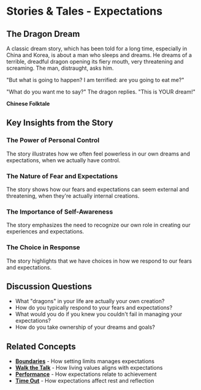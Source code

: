 # Stories & Tales - Expectations

## The Dragon Dream

A classic dream story, which has been told for a long time, especially in China and Korea, is about a man who sleeps and dreams. He dreams of a terrible, dreadful dragon opening its fiery mouth, very threatening and screaming. The man, distraught, asks him.

"But what is going to happen? I am terrified: are you going to eat me?"

"What do you want me to say?" The dragon replies. "This is YOUR dream!"

**Chinese Folktale**

## Key Insights from the Story

### The Power of Personal Control
The story illustrates how we often feel powerless in our own dreams and expectations, when we actually have control.

### The Nature of Fear and Expectations
The story shows how our fears and expectations can seem external and threatening, when they're actually internal creations.

### The Importance of Self-Awareness
The story emphasizes the need to recognize our own role in creating our experiences and expectations.

### The Choice in Response
The story highlights that we have choices in how we respond to our fears and expectations.

## Discussion Questions
- What "dragons" in your life are actually your own creation?
- How do you typically respond to your fears and expectations?
- What would you do if you knew you couldn't fail in managing your expectations?
- How do you take ownership of your dreams and goals?

## Related Concepts
- **[Boundaries](../boundaries/README.md)** - How setting limits manages expectations
- **[Walk the Talk](../walk-the-talk/README.md)** - How living values aligns with expectations
- **[Performance](../performance/README.md)** - How expectations relate to achievement
- **[Time Out](../time-out/README.md)** - How expectations affect rest and reflection
